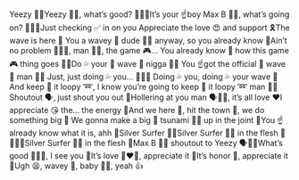 Yeezy 🤴🏿Yeezy 🤴🏿, what’s good? 🙋🏾‍♂️It’s your ☝️boy Max B 👦🏾, what’s going on? 🙋🏾‍♂️Just checking ✅ in on you Appreciate the love 😍 and support 🎗The wave is here 🌊 You a wavey 🌊 dude 👱🏿 anyway, so you already know 🙇Ain’t no problem 🙅🏾‍♂️, man 👨🏻, the game 🎮… You already know 🙇 how this game 🎮 thing goes 🚶🏾Do 💦 your 🤙 wave 🌊 nigga 👱🏿 You ☝️got the official 🥇 wave 🌊 man 👨🏻 Just, just doing 💦 you… 🙆🏾‍♂️ Doing 💦 you, doing 💦 your wave 🌊And keep 🔐 it loopy ➿, I know you’re going to keep 🔐 it loopy ➿ man 👴🏾Shoutout 🗣, just shout you out 📢Hollering at you man 🗣🤴🏿, it’s all love ❤️I appreciate 😘 the… the energy 🔋And we here 🔰, hit the town 🏡, we do something big 🐘 We gonna make a big 🐳 tsunami 🌊🌊 up in the joint 🚬You ☝️ already know what it is, ahh 🤤Silver Surfer 🏄🏿Silver Surfer 🏄🏿 in the flesh 🍖😂😂😂Silver Surfer 🏄🏿 in the flesh 🍖Max B 👦🏾 shoutout to Yeezy 🗣🤴🏿What’s good 🙋🏾‍♂️, I see you 👀It’s love 👨‍❤️‍👨, appreciate it 🤝It’s honor 🏅, appreciate it 🤝Ugh 😫, wavey 🌊, baby 👶🏽, yeah 👍
